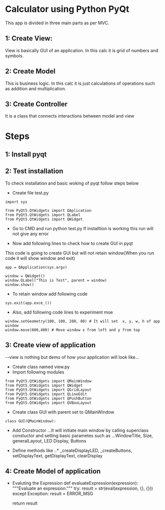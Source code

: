 # Calculator using Python PyQt
This app is divided in three main parts as per MVC.
## 1: Create View: 
View is basically GUI of an application. In this calc it is grid of numbers and symbols.

## 2: Create Model
This is business logic. In this calc it is just calculations of operations such as addition and multiplication.

## 3: Create Controller
It is a class that connects interactions between model and view

# Steps
## 1: Install pyqt

## 2: Test installation
To check installation and basic woking of pyqt follow steps below
- Create file test.py
```
import sys

from PyQt5.QtWidgets import QAplication
from PyQt5.QtWidgets import QLabel
from PyQt5.QtWidgets import QWidget
```
- Go to CMD and run python test.py
If installtion is working this run will not give any error

- Now add following lines to check how to create GUI in pyqt

This code is going to create GUI but will not retain window(When you run code it will show window and exit)
```
app = QApplication(sys.argv)

window = QWidget()
window.QLabel("This is Test", parent = window)
window.show()
```
- To retain window add following code
```
sys.exit(app.exce_())
```

- Also, add following code lines to experiment moe
```
window.setGeometry(100, 100, 280, 80) # It will set  x, y, w, h of app window
window.move(600,400) # Move window x from left and y from top
```
## 3: Create view of application
--view is nothing but demo of how your application will look like...
- Create class named view.py
- Import following modules
```
from PyQt5.QtWidgets import QMainWindow
from PyQt5.QtWidgets import QWidget
from PyQt5.QtWidgets import QGridLayout
from PyQt5.QtWidgets import QLineEdit
from PyQt5.QtWidgets import QPushButton
from PyQt5.QtWidgets import QVBoxLayout
```
- Create class GUI with parent set to QMainWindow
```
class GUI(QMainWindow):
```
- Add Constructor
...It will initiate main window by calling superclass constuctor and setting basic parametes such as
...WindowTitle, Size, generalLayout, LED Display, Buttons

- Define methods like
..* _createDisplayLED, _createButtons, setDisplayText, getDisplayText, clearDisplay
## 4: Create Model of application
- Evaluting the Expression
def evaluateExpression(expression):
    """Evaluate an expression."""
    try:
        result = str(eval(expression, {}, {})) 
    except Exception:
        result = ERROR_MSG

    return result

